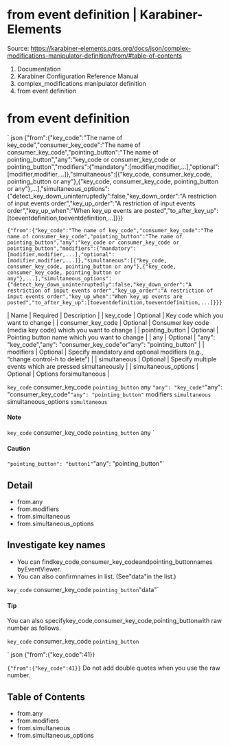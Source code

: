 # from event definition | Karabiner-Elements

Source: https://karabiner-elements.pqrs.org/docs/json/complex-modifications-manipulator-definition/from/#table-of-contents

1. Documentation
1. Karabiner Configuration Reference Manual
1. complex_modifications manipulator definition
1. from event definition

# from event definition


` json
{"from":{"key_code":"The name of key_code","consumer_key_code":"The name of consumer_key_code","pointing_button":"The name of pointing_button","any":"key_code or consumer_key_code or pointing_button","modifiers":{"mandatory":[modifier,modifier,...],"optional":[modifier,modifier,...]},"simultaneous":[{"key_code, consumer_key_code, pointing_button or any"},{"key_code, consumer_key_code, pointing_button or any"},...],"simultaneous_options":{"detect_key_down_uninterruptedly":false,"key_down_order":"A restriction of input events order","key_up_order":"A restriction of input events order","key_up_when":"When key_up events are posted","to_after_key_up":[toeventdefinition,toeventdefinition,...]}}}

`{"from":{"key_code":"The name of key_code","consumer_key_code":"The name of consumer_key_code","pointing_button":"The name of pointing_button","any":"key_code or consumer_key_code or pointing_button","modifiers":{"mandatory":[modifier,modifier,...],"optional":[modifier,modifier,...]},"simultaneous":[{"key_code, consumer_key_code, pointing_button or any"},{"key_code, consumer_key_code, pointing_button or any"},...],"simultaneous_options":{"detect_key_down_uninterruptedly":false,"key_down_order":"A restriction of input events order","key_up_order":"A restriction of input events order","key_up_when":"When key_up events are posted","to_after_key_up":[toeventdefinition,toeventdefinition,...]}}}`

| Name | Required | Description |
| key_code | Optional | Key code which you want to change |
| consumer_key_code | Optional | Consumer key code (media key code) which you want to change |
| pointing_button | Optional | Pointing button name which you want to change |
| any | Optional | "any": "key_code","any": "consumer_key_code"or"any": "pointing_button" |
| modifiers | Optional | Specify mandatory and optional modifiers (e.g., “change control-h to delete”) |
| simultaneous | Optional | Specify multiple events which are pressed simultaneously |
| simultaneous_options | Optional | Options forsimultaneous |

` key_code ` consumer_key_code ` pointing_button ` any `"any": "key_code"`"any": "consumer_key_code"`"any": "pointing_button"` modifiers ` simultaneous ` simultaneous_options ` simultaneous `
#### Note

` key_code ` consumer_key_code ` pointing_button ` any `
#### Caution

`"pointing_button": "button1"`"any": "pointing_button"`
## Detail

- from.any
- from.modifiers
- from.simultaneous
- from.simultaneous_options

## Investigate key names

- You can findkey_code,consumer_key_codeandpointing_buttonnames byEventViewer.
- You can also confirmnames in list.
(See"data"in the list.)

` key_code ` consumer_key_code ` pointing_button `"data"`
#### Tip

You can also specifykey_code,consumer_key_code,pointing_buttonwith raw number as follows.

` key_code ` consumer_key_code ` pointing_button `

` json
{"from":{"key_code":41}}

`{"from":{"key_code":41}}` Do not add double quotes when you use the raw number.

## Table of Contents

- from.any
- from.modifiers
- from.simultaneous
- from.simultaneous_options

